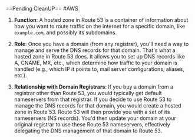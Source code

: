 ==Pending CleanUP==
 #AWS
1. **Function**: A hosted zone in Route 53 is a container of information about how you want to route traffic on the internet for a specific domain, like `example.com`, and possibly its subdomains.
    
2. **Role**: Once you have a domain (from any registrar), you'll need a way to manage and serve the DNS records for that domain. That's what a hosted zone in Route 53 does. It allows you to set up DNS records like A, CNAME, MX, etc., which determine how traffic to your domain is handled (e.g., which IP it points to, mail server configurations, aliases, etc.).
    
3. **Relationship with Domain Registrars**: If you buy a domain from a registrar other than Route 53, you would typically get default nameservers from that registrar. If you decide to use Route 53 to manage the DNS records for that domain, you would create a hosted zone in Route 53. Route 53 will then provide you with a set of its nameservers (NS records). You'd then update your domain at your original registrar to use these Route 53 nameservers, effectively delegating the DNS management of that domain to Route 53.